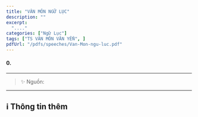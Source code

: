 ```yaml
---
title: "VÂN MÔN NGỮ LỤC"
description: ""
excerpt:
  "...."
categories: ["Ngữ Lục"]
tags: ["TS VÂN MÔN VĂN YỂN", ]
pdfUrl: "/pdfs/speeches/Van-Mon-ngu-luc.pdf"
---
```


#### 0. 



<hr class="blog-rule" />

> ✨ Nguồn: 

<hr class="blog-rule" />

## ℹ️ Thông tin thêm

[^1]: ⭐️ <a href="/masters/Yunmen-Wenyan" target="_blank">TS VÂN MÔN VĂN YỂN</a>
